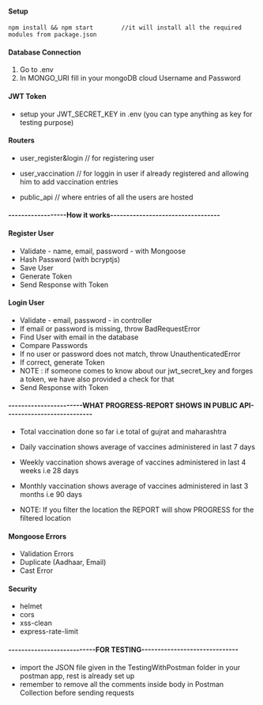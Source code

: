 #### Setup

```terminal
npm install && npm start        //it will install all the required modules from package.json
```

#### Database Connection

1. Go to .env 
2. In MONGO_URI fill in your mongoDB cloud Username and Password

#### JWT Token

- setup your JWT_SECRET_KEY in .env     (you can type anything as key for testing purpose)


#### Routers

- user_register&login    // for registering user
- user_vaccination       // for loggin in user if already registered and allowing him to add vaccination entries

- public_api             // where entries of all the users are hosted



#### ------------------How it works----------------------------------

#### Register User

- Validate - name, email, password - with Mongoose
- Hash Password (with bcryptjs)
- Save User
- Generate Token
- Send Response with Token


#### Login User

- Validate - email, password - in controller
- If email or password is missing, throw BadRequestError
- Find User with email in the database
- Compare Passwords
- If no user or password does not match, throw UnauthenticatedError
- If correct, generate Token
- NOTE : if someone comes to know about our jwt_secret_key and forges a token, we have also provided a check for that
- Send Response with Token

#### -----------------------WHAT PROGRESS-REPORT SHOWS IN PUBLIC API---------------------------

- Total vaccination done so far i.e total of gujrat and maharashtra
- Daily vaccination shows average of vaccines administered in last 7 days  
- Weekly vaccination shows average of vaccines administered in last 4 weeks i.e 28 days
- Monthly vaccination shows average of vaccines administered in last 3 months i.e 90 days

- NOTE: If you filter the location the REPORT will show PROGRESS for the filtered location

#### Mongoose Errors

- Validation Errors
- Duplicate (Aadhaar, Email)
- Cast Error

#### Security

- helmet
- cors
- xss-clean
- express-rate-limit


#### ---------------------------FOR TESTING------------------------------

- import the JSON file given in the TestingWithPostman folder in your postman app, rest is already set up
- remember to remove all the comments inside body in Postman Collection before sending requests